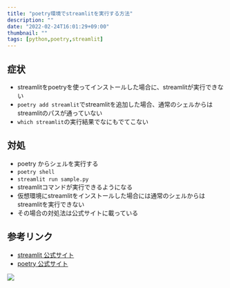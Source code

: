 ```yaml
---
title: "poetry環境でstreamlitを実行する方法"
description: ""
date: "2022-02-24T16:01:29+09:00"
thumbnail: ""
tags: [python,poetry,streamlit]
---
```

## 症状
- streamlitをpoetryを使ってインストールした場合に、streamlitが実行できない
- ```poetry add streamlit```でstreamlitを追加した場合、通常のシェルからはstreamlitのパスが通っていない
- ```which streamlit```の実行結果でなにもでてこない 

## 対処
- poetry からシェルを実行する
- ```poetry shell```
- ```streamlit run sample.py```
- streamlitコマンドが実行できるようになる
- 仮想環境にstreamlitをインストールした場合には通常のシェルからはstreamlitを実行できない
- その場合の対処法は公式サイトに載っている


## 参考リンク
- [streamlit 公式サイト](https://streamlit.io/)
- [poetry 公式サイト](https://python-poetry.org/)


<script language="javascript" src="//ad.jp.ap.valuecommerce.com/servlet/jsbanner?sid=3563352&pid=887685185"></script><noscript><a href="//ck.jp.ap.valuecommerce.com/servlet/referral?sid=3563352&pid=887685185" rel="nofollow"><img src="//ad.jp.ap.valuecommerce.com/servlet/gifbanner?sid=3563352&pid=887685185" border="0"></a></noscript>
